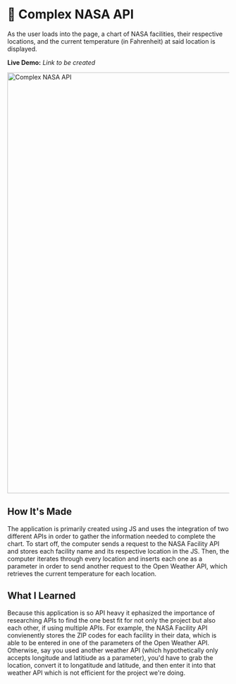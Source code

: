 # 🚀 Complex NASA API

As the user loads into the page, a chart of NASA facilities, their respective locations, and the current temperature (in Fahrenheit) at said location is displayed.

**Live Demo:** *Link to be created*

<img width="956" alt="Complex NASA API" src="https://user-images.githubusercontent.com/88993361/137065649-72513814-2e4b-456a-bef3-245ebbabf43b.png">

## How It's Made

The application is primarily created using JS and uses the integration of two different APIs in order to gather the information needed to complete the chart. To start off, the computer sends a request to the NASA Facility API and stores each facility name and its respective location in the JS. Then, the computer iterates through every location and inserts each one as a parameter in order to send another request to the Open Weather API, which retrieves the current temperature for each location. 

## What I Learned
Because this application is so API heavy it ephasized the importance of researching APIs to find the one best fit for not only the project but also each other, if using multiple APIs. For example, the NASA Facility API convienently stores the ZIP codes for each facility in their data, which is able to be entered in one of the parameters of the Open Weather API. Otherwise, say you used another weather API (which hypothetically only accepts longitude and latitiude as a parameter), you'd have to grab the location, convert it to longatitude and latitude, and then enter it into that weather API which is not efficient for the project we're doing.


